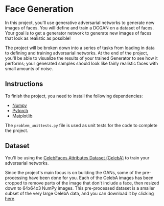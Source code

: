 # Face Generation
In this project, you'll use generative adversarial networks to generate new images of faces. You will define and train a DCGAN on a dataset of faces. Your goal is to get a generator network to generate new images of faces that look as realistic as possible!

The project will be broken down into a series of tasks from loading in data to defining and training adversarial networks. At the end of the project, you'll be able to visualize the results of your trained Generator to see how it performs; your generated samples should look like fairly realistic faces with small amounts of noise.

## Instructions
To finish the project, you need to install the following dependencies:
- [Numpy](https://numpy.org/)
- [Pytorch](https://pytorch.org/)
- [Matplotlib](https://matplotlib.org/)
  
The ```problem_unittests.py``` file is used as unit tests for the code to complete the project.

## Dataset
You'll be using the [CelebFaces Attributes Dataset (CelebA)](http://mmlab.ie.cuhk.edu.hk/projects/CelebA.html) to train your adversarial networks. 

Since the project's main focus is on building the GANs, some of the pre-processing have been done for you. Each of the CelebA images has been cropped to remove parts of the image that don't include a face, then resized down to 64x64x3 NumPy images. This pre-processed dataset is a smaller subset of the very large CelebA data, and you can download it by clicking [here](https://s3.amazonaws.com/video.udacity-data.com/topher/2018/November/5be7eb6f_processed-celeba-small/processed-celeba-small.zip).

